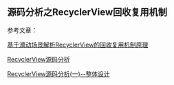 ## 源码分析之RecyclerView回收复用机制



参考文章：

[基于滑动场景解析RecyclerView的回收复用机制原理](基于滑动场景解析RecyclerView的回收复用机制原理)

[RecyclerView源码分析](https://blog.csdn.net/MeloDev/article/details/76559427)

[RecyclerView源码分析(一)--整体设计](RecyclerView源码分析(一)--整体设计)